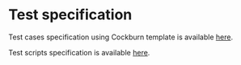 # Test specification

Test cases specification using Cockburn template is available [here](./Cockburns-specification.md).

Test scripts specification is available [here](./Test-scripts-specifications.md).